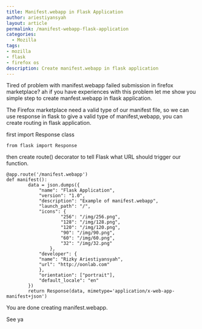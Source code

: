 ```yaml
---
title: Manifest.webapp in Flask Application
author: ariestiyansyah
layout: article
permalink: /manifest-webapp-flask-application
categories:
  - Mozilla
tags:
- mozilla
- flask
- firefox os
description: Create manifest.webapp in flask application
---
```


Tired of problem with manifest.webapp failed submission in firefox marketplace? ah if you have experiences with this problem let me show you simple step to create manfest.webapp in flask application.

The Firefox marketplace need a valid type of our manifest file, so we can use response in flask to give a valid type of manifest,webapp, you can create routing in flask application.

first import Response class

	from flask import Response

then create route() decorator to tell Flask what URL should trigger our function.

	@app.route('/manifest.webapp') 
	def manifest():
    		data = json.dumps({
        		"name": "Flask Application",
        		"version": "1.0",
        		"description": "Example of manifest.webapp",
        		"launch_path": "/",
        		"icons": {
            			"256": "/img/256.png",
            			"128": "/img/128.png",
            			"120": "/img/120.png",
            			"90": "/img/90.png",
            			"60": "/img/60.png",
            			"32": "/img/32.png"
        			},
        		"developer": {
        		"name": "Rizky Ariestiyansyah",
        		"url": "http://oonlab.com"
        		},
        		"orientation": ["portrait"],
        		"default_locale": "en"
    		})
    		return Response(data, mimetype='application/x-web-app-manifest+json')

You are done creating manifest.webapp.

See ya


